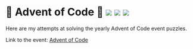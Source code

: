 # 🎄 Advent of Code 🎄 ![](https://img.shields.io/badge/day%20📅-6-blue) ![](https://img.shields.io/badge/stars%20⭐-8-yellow) ![](https://img.shields.io/badge/days%20completed-4-red)

Here are my attempts at solving the yearly Advent of Code event puzzles.

Link to the event: [Advent of Code](https://adventofcode.com/)
